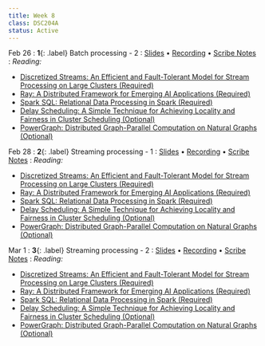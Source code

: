 ```yaml
---
title: Week 8
class: DSC204A
status: Active
---
```


Feb 26
: **1**{: .label} Batch processing - 2
  : [Slides](assets/slides/18_batch-processing-2.pdf) &#8226; [Recording](https://podcast.ucsd.edu/watch/wi24/dsc204a_a00/20) &#8226; [Scribe Notes](#)
: *Reading:*
* [Discretized Streams: An Efficient and Fault-Tolerant Model for Stream Processing on Large Clusters (Required)](https://www.usenix.org/system/files/conference/hotcloud12/hotcloud12-final28.pdf)
* [Ray: A Distributed Framework for Emerging AI Applications (Required)](https://arxiv.org/pdf/1712.05889.pdf)
* [Spark SQL: Relational Data Processing in Spark (Required)](https://dl.acm.org/doi/pdf/10.1145/2723372.2742797)
* [Delay Scheduling: A Simple Technique for Achieving Locality and Fairness in Cluster Scheduling (Optional)](https://people.eecs.berkeley.edu/~matei/papers/2010/eurosys_delay_scheduling.pdf)
* [PowerGraph: Distributed Graph-Parallel Computation on Natural Graphs (Optional)](https://www.usenix.org/system/files/conference/osdi12/osdi12-final-167.pdf)


Feb 28
: **2**{: .label} Streaming processing - 1
  : [Slides](assets/slides/19_stream-processing-1.pdf) &#8226; [Recording](https://podcast.ucsd.edu/watch/wi24/dsc204a_a00/21) &#8226; [Scribe Notes](assets/scribe_notes/Feb_28_scribe_note.pdf)
: *Reading:* 
* [Discretized Streams: An Efficient and Fault-Tolerant Model for Stream Processing on Large Clusters (Required)](https://www.usenix.org/system/files/conference/hotcloud12/hotcloud12-final28.pdf)
* [Ray: A Distributed Framework for Emerging AI Applications (Required)](https://arxiv.org/pdf/1712.05889.pdf)
* [Spark SQL: Relational Data Processing in Spark (Required)](https://dl.acm.org/doi/pdf/10.1145/2723372.2742797)
* [Delay Scheduling: A Simple Technique for Achieving Locality and Fairness in Cluster Scheduling (Optional)](https://people.eecs.berkeley.edu/~matei/papers/2010/eurosys_delay_scheduling.pdf)
* [PowerGraph: Distributed Graph-Parallel Computation on Natural Graphs (Optional)](https://www.usenix.org/system/files/conference/osdi12/osdi12-final-167.pdf)



Mar 1
: **3**{: .label} Streaming processing - 2
  : [Slides](assets/slides/20_stream-processing-2.pdf) &#8226; [Recording](https://podcast.ucsd.edu/watch/wi24/dsc204a_a00/22) &#8226; [Scribe Notes](assets/scribe_notes/Mar_1_scribe_note.pdf)
: *Reading:* 
* [Discretized Streams: An Efficient and Fault-Tolerant Model for Stream Processing on Large Clusters (Required)](https://www.usenix.org/system/files/conference/hotcloud12/hotcloud12-final28.pdf)
* [Ray: A Distributed Framework for Emerging AI Applications (Required)](https://arxiv.org/pdf/1712.05889.pdf)
* [Spark SQL: Relational Data Processing in Spark (Required)](https://dl.acm.org/doi/pdf/10.1145/2723372.2742797)
* [Delay Scheduling: A Simple Technique for Achieving Locality and Fairness in Cluster Scheduling (Optional)](https://people.eecs.berkeley.edu/~matei/papers/2010/eurosys_delay_scheduling.pdf)
* [PowerGraph: Distributed Graph-Parallel Computation on Natural Graphs (Optional)](https://www.usenix.org/system/files/conference/osdi12/osdi12-final-167.pdf)
